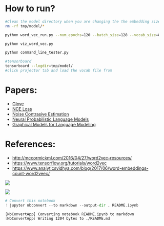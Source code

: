 
# How to run?

```bash
#Clean the model directory when you are changing the the embedding size! 
rm -rf tmp/model/* 

python word_vec_run.py --num_epochs=120 --batch_size=128 --vocab_size=80000 --embed_size=128 --window_size=4

python viz_word_vec.py

python command_line_tester.py

#tensorboard
tensorboard --logdir=tmp/model/
#click projector tab and load the vocab file from 
```

# Papers:
- [Glove](https://nlp.stanford.edu/pubs/glove.pdf)
- [NCE Loss](https://arxiv.org/pdf/1410.8251.pdf)
- [Noise Contrasive Estimation](https://papers.nips.cc/paper/5165-learning-word-embeddings-efficiently-with-noise-contrastive-estimation.pdf)
- [Neural Probabilistic Language Models](https://www.cs.toronto.edu/~amnih/papers/ncelm.pdf)
- [Graphical Models for Language Modeling](https://www.cs.toronto.edu/~amnih/papers/threenew.pdf)


# References: 
- http://mccormickml.com/2016/04/27/word2vec-resources/
- https://www.tensorflow.org/tutorials/word2vec
- https://www.analyticsvidhya.com/blog/2017/06/word-embeddings-count-word2veec/

![](https://deeplearning4j.org/img/word2vec_diagrams.png)

![](http://mccormickml.com/assets/word2vec/training_data.png)


```python
# Convert this notebook
! jupyter nbconvert --to markdown --output-dir . README.ipynb
```

    [NbConvertApp] Converting notebook README.ipynb to markdown
    [NbConvertApp] Writing 1204 bytes to ./README.md



```python

```
